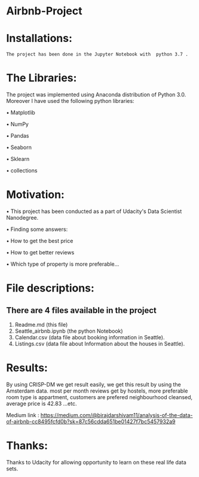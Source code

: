 # Airbnb-Project
# Installations:

	The project has been done in the Jupyter Notebook with 	python 3.7 .


# The Libraries:

The project was implemented using Anaconda distribution of Python 3.0. Moreover I have used the following python libraries:

•	Matplotlib

•	NumPy

•	Pandas

•	Seaborn

•	Sklearn

•	collections


# Motivation:

•	This project has been conducted as a part of Udacity's Data Scientist Nanodegree. 

•	Finding some answers:

•	How to get the best price

•	How to get better reviews

•	Which type of property is more preferable... 


# File descriptions:


## There are 4 files available in the project

1.	Readme.md (this file)
2.	Seattle_airbnb.ipynb (the python Notebook)
3.	Calendar.csv (data file about booking information in Seattle).
4.	Listings.csv (data file about Information about the houses in Seattle).


# Results:

By using CRISP-DM we get result easily, we get this result by using the Amsterdam data. 
most per month reviews get by hostels, more preferable room type is appartment, customers are prefered
neighbourhood cleansed, average price is 42.83 ...etc.

Medium link : https://medium.com/@birajdarshivam11/analysis-of-the-data-of-airbnb-cc8495fcfd0b?sk=87c56cdda651be01427f7bc5457932a9


# Thanks:

Thanks to Udacity for allowing opportunity to learn on these real life data sets.
